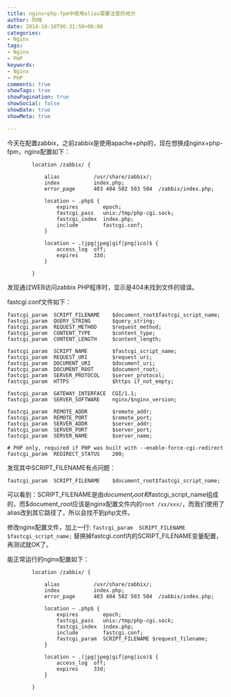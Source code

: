 ```yaml
---
title: nginx+php-fpm中使用alias需要注意的地方
author: 阿辉
date: 2014-10-10T06:31:58+00:00
categories:
- Nginx
tags:
- Nginx
- PHP
keywords:
- Nginx
- PHP
comments: true
showTags: true
showPagination: true
showSocial: false
showDate: true
showMeta: true

---
```

今天在配置zabbix，之前zabbix是使用apache+php的，现在想换成nginx+php-fpm，nginx配置如下：
```
        location /zabbix/ {

            alias           /usr/share/zabbix/;
            index           index.php;
            error_page      403 404 502 503 504  /zabbix/index.php;

            location ~ .php$ {
                expires        epoch;
                fastcgi_pass   unix:/tmp/php-cgi.sock;
                fastcgi_index  index.php;
                include        fastcgi.conf;
            }

            location ~ .(jpg|jpeg|gif|png|ico)$ {
                access_log  off;
                expires     33d;
            }

        }
```
发现通过WEB访问zabbix PHP程序时，显示是404未找到文件的错误。

<!--more-->

fastcgi.conf文件如下：
```
fastcgi_param  SCRIPT_FILENAME    $document_root$fastcgi_script_name;
fastcgi_param  QUERY_STRING       $query_string;
fastcgi_param  REQUEST_METHOD     $request_method;
fastcgi_param  CONTENT_TYPE       $content_type;
fastcgi_param  CONTENT_LENGTH     $content_length;

fastcgi_param  SCRIPT_NAME        $fastcgi_script_name;
fastcgi_param  REQUEST_URI        $request_uri;
fastcgi_param  DOCUMENT_URI       $document_uri;
fastcgi_param  DOCUMENT_ROOT      $document_root;
fastcgi_param  SERVER_PROTOCOL    $server_protocol;
fastcgi_param  HTTPS              $https if_not_empty;

fastcgi_param  GATEWAY_INTERFACE  CGI/1.1;
fastcgi_param  SERVER_SOFTWARE    nginx/$nginx_version;

fastcgi_param  REMOTE_ADDR        $remote_addr;
fastcgi_param  REMOTE_PORT        $remote_port;
fastcgi_param  SERVER_ADDR        $server_addr;
fastcgi_param  SERVER_PORT        $server_port;
fastcgi_param  SERVER_NAME        $server_name;

# PHP only, required if PHP was built with --enable-force-cgi-redirect
fastcgi_param  REDIRECT_STATUS    200;
```
发现其中SCRIPT_FILENAME有点问题：

```
fastcgi_param  SCRIPT_FILENAME    $document_root$fastcgi_script_name;
```
可以看到：SCRIPT_FILENAME是由$document_root和$fastcgi_script_name组成的，而$document_root应该是nginx配置文件内的`root /xx/xxx/`，而我们使用了alias改到其它路径了，所以会找不到php文件。

修改nginx配置文件，加上一行:
`fastcgi_param  SCRIPT_FILENAME    $fastcgi_script_name;`
替换掉fastcgi.conf内的SCRIPT_FILENAME变量配置，再测试就OK了。

能正常运行的nginx配置如下：
```
        location /zabbix/ {

            alias           /usr/share/zabbix/;
            index           index.php;
            error_page      403 404 502 503 504  /zabbix/index.php;

            location ~ .php$ {
                expires        epoch;
                fastcgi_pass   unix:/tmp/php-cgi.sock;
                fastcgi_index  index.php;
                include        fastcgi.conf;
                fastcgi_param  SCRIPT_FILENAME $request_filename;
            }

            location ~ .(jpg|jpeg|gif|png|ico)$ {
                access_log  off;
                expires     33d;
            }

        }
```